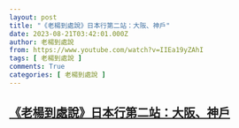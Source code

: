 ```yaml
---
layout: post
title: "《老楊到處說》日本行第二站：大阪、神戶"
date: 2023-08-21T03:42:01.000Z
author: 老楊到處說
from: https://www.youtube.com/watch?v=IIEa19yZAhI
tags: [ 老楊到處說 ]
comments: True
categories: [ 老楊到處說 ]
---
```

<!--1692589321000-->
[《老楊到處說》日本行第二站：大阪、神戶](https://www.youtube.com/watch?v=IIEa19yZAhI)
------

<div>

</div>
